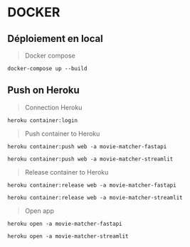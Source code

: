 # DOCKER

## Déploiement en local

> Docker compose

`docker-compose up --build`


## Push on Heroku

> Connection Heroku

`heroku container:login`


> Push container to Heroku

`heroku container:push web -a movie-matcher-fastapi`

`heroku container:push web -a movie-matcher-streamlit`


> Release container to Heroku

`heroku container:release web -a movie-matcher-fastapi`

`heroku container:release web -a movie-matcher-streamlit`


> Open app

`heroku open -a movie-matcher-fastapi`

`heroku open -a movie-matcher-streamlit`


